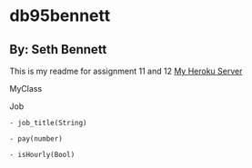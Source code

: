 # db95bennett
## By: Seth Bennett
This is my readme for assignment 11 and 12
[My Heroku Server](https://db95bennett.herokuapp.com/)

MyClass

Job

    - job_title(String)
    
    - pay(number)
    
    - isHourly(Bool)
